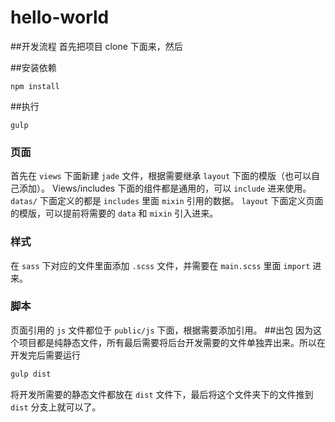 # hello-world

##开发流程
首先把项目 clone 下面来，然后

##安装依赖
```
npm install
```

##执行
```
gulp
````

### 页面
首先在 `views` 下面新建 `jade` 文件，根据需要继承 `layout` 下面的模版（也可以自己添加）。
Views/includes 下面的组件都是通用的，可以 `include` 进来使用。
`datas/` 下面定义的都是 `includes` 里面 `mixin` 引用的数据。
`layout` 下面定义页面的模版，可以提前将需要的 `data` 和 `mixin` 引入进来。
### 样式
在 `sass` 下对应的文件里面添加 `.scss` 文件，并需要在 `main.scss` 里面 `import` 进来。
### 脚本
页面引用的 `js` 文件都位于 `public/js` 下面，根据需要添加引用。
##出包
因为这个项目都是纯静态文件，所有最后需要将后台开发需要的文件单独弄出来。所以在开发完后需要运行
```bash
gulp dist
```
将开发所需要的静态文件都放在 `dist` 文件下，最后将这个文件夹下的文件推到 `dist` 分支上就可以了。
